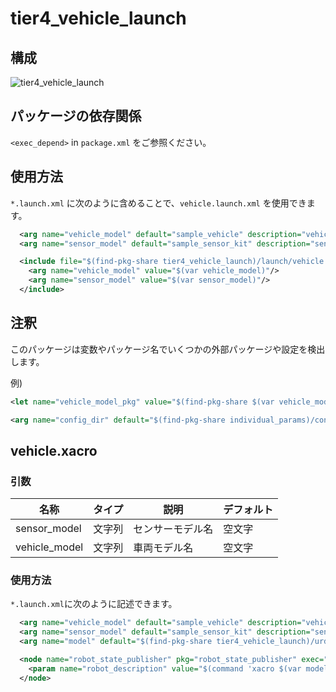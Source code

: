# tier4_vehicle_launch

## 構成

![tier4_vehicle_launch](./vehicle_launch.drawio.svg)

## パッケージの依存関係

`<exec_depend>` in `package.xml` をご参照ください。

## 使用方法

`*.launch.xml` に次のように含めることで、`vehicle.launch.xml` を使用できます。

```xml
  <arg name="vehicle_model" default="sample_vehicle" description="vehicle model name"/>
  <arg name="sensor_model" default="sample_sensor_kit" description="sensor model name"/>

  <include file="$(find-pkg-share tier4_vehicle_launch)/launch/vehicle.launch.xml">
    <arg name="vehicle_model" value="$(var vehicle_model)"/>
    <arg name="sensor_model" value="$(var sensor_model)"/>
  </include>
```

## 注釈

このパッケージは変数やパッケージ名でいくつかの外部パッケージや設定を検出します。

例)

```xml
<let name="vehicle_model_pkg" value="$(find-pkg-share $(var vehicle_model)_description)"/>
```

```xml
<arg name="config_dir" default="$(find-pkg-share individual_params)/config/$(var vehicle_id)/$(var sensor_model)"/>
```

## vehicle.xacro

### 引数

| 名称          | タイプ | 説明             | デフォルト |
| ------------- | ------ | ---------------- | ---------- |
| sensor_model  | 文字列 | センサーモデル名 | 空文字     |
| vehicle_model | 文字列 | 車両モデル名     | 空文字     |

### 使用方法

`*.launch.xml`に次のように記述できます。

```xml
  <arg name="vehicle_model" default="sample_vehicle" description="vehicle model name"/>
  <arg name="sensor_model" default="sample_sensor_kit" description="sensor model name"/>
  <arg name="model" default="$(find-pkg-share tier4_vehicle_launch)/urdf/vehicle.xacro"/>

  <node name="robot_state_publisher" pkg="robot_state_publisher" exec="robot_state_publisher">
    <param name="robot_description" value="$(command 'xacro $(var model) vehicle_model:=$(var vehicle_model) sensor_model:=$(var sensor_model)')"/>
  </node>

```
